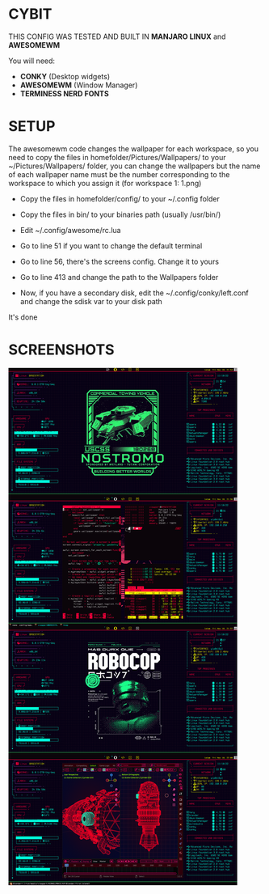 # CYBIT

THIS CONFIG WAS TESTED AND BUILT IN **MANJARO LINUX** and **AWESOMEWM**

You will need:
- **CONKY** (Desktop widgets)
- **AWESOMEWM** (Window Manager)
- **TERMINESS NERD FONTS**

# SETUP
The awesomewm code changes the wallpaper for each workspace, so you need to copy the files in homefolder/Pictures/Wallpapers/ to your ~/Pictures/Wallpapers/ folder, you can change the wallpapers but the name of each wallpaper name must be the number corresponding to the workspace to which you assign it (for workspace 1: 1.png)

- Copy the files in homefolder/config/ to your ~/.config folder
- Copy the files in bin/ to your binaries path (usually /usr/bin/)

- Edit ~/.config/awesome/rc.lua
- Go to line 51 if you want to change the default terminal
- Go to line 56, there's the screens config. Change it to yours
- Go to line 413 and change the path to the Wallpapers folder

- Now, if you have a secondary disk, edit the ~/.config/conky/left.conf and change the sdisk var to your disk path

It's done

# SCREENSHOTS
![alt text](https://raw.githubusercontent.com/v1ewport/CYBIT/main/screenshots.png)
